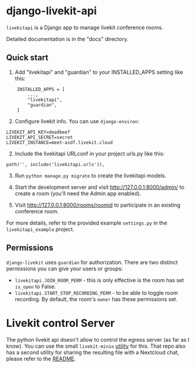 # django-livekit-api

`livekitapi` is a Django app to manage livekit conference rooms.

Detailed documentation is in the "docs" directory.

## Quick start

1. Add "livekitapi" and "guardian" to your INSTALLED_APPS setting like this:

```
    INSTALLED_APPS = [
        ...,
        "livekitapi",
        "guardian",
    ]
```

2. Configure livekit info. You can use `django-environ`:

```
LIVEKIT_API_KEY=deadbeef
LIVEKIT_API_SECRET=secret
LIVEKIT_INSTANCE=meet-asdf.livekit.cloud
```

2. Include the livekitapi URLconf in your project urls.py like this:

```
path('', include('livekitapi.urls')),
```

3. Run ``python manage.py migrate`` to create the livekitapi models.

4. Start the development server and visit http://127.0.0.1:8000/admin/
   to create a room (you'll need the Admin app enabled).

5. Visit http://127.0.0.1:8000/rooms/roomid to participate in an existing conference room.


For more details, refer to the provided example `settings.py` in the `livekitapi_example` project.


## Permissions

`django-livekit` uses `guardian` for authorization. There are two distinct
permissions you can give your users or groups:

* `livekitapi.JOIN_ROOM_PERM` - this is only effective is the room has set `is_open` to False.
* `livekitapi.START_STOP_RECORDING_PERM` - to be able to toggle room recording. By default, the room's `owner` has these permissions set.

# Livekit control Server

The python livekit api doesn't allow to control the egress server (as far as I know).
You can use the small `livekit-minio`
[utility](https://github.com/kalikaneko/livekit-record-minio) for this. That
repo also has a second utility for sharing the resulting file with a Nextcloud
chat, please refer to the
[README](https://github.com/kalikaneko/livekit-record-minio).
